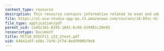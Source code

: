```yaml
---
content_type: resource
description: This resource contains information related to even and odd functions.
file: https://ol-ocw-studio-app-qa.s3.amazonaws.com/courses/18-03sc-differential-equations-fall-2011/64641a5fe58c7af62f7d8edf090b79e9_MIT18_03SCF11_s22_2text.pdf
file_type: application/pdf
parent_uid: ca45c161-8345-1041-6c66-419481c20e93
resourcetype: Document
title: MIT18_03SCF11_s22_2text.pdf
uid: 64641a5f-e58c-7af6-2f7d-8edf090b79e9
---
```

